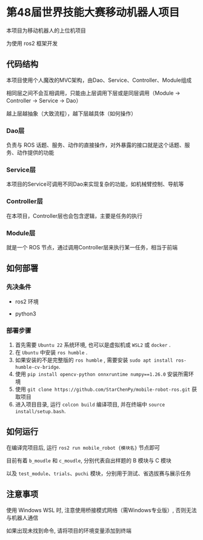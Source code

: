 # 第48届世界技能大赛移动机器人项目

本项目为移动机器人的上位机项目

为使用 ros2 框架开发



## 代码结构

本项目使用个人魔改的MVC架构，由Dao、Service、Controller、Module组成

相同层之间不会互相调用，只能由上层调用下层或是同层调用（Module -> Controller -> Service -> Dao）

越上层越抽象（大致流程），越下层越具体（如何操作）

### Dao层

负责与 ROS 话题、服务、动作的直接操作，对外暴露的接口就是这个话题、服务、动作提供的功能

### Service层

本项目的Service可调用不同Dao来实现复杂的功能，如机械臂控制、导航等

### Controller层

在本项目，Controller层也会包含逻辑，主要是任务的执行

### Module层

就是一个 ROS 节点，通过调用Controller层来执行某一任务，相当于前端



## 如何部署

### 先决条件

- ros2 环境

- python3

### 部署步骤

1. 首先需要 `Ubuntu 22` 系统环境, 也可以是虚拟机或 `WSL2` 或 `docker` .
2. 在 `Ubuntu` 中安装 `ros humble` .
3. 如果安装的不是完整版的 `ros humble` , 需要安装 `sudo apt install ros-humble-cv-bridge`.
4. 使用 `pip install opencv-python onnxruntime numpy==1.26.0` 安装所需环境
5. 使用 `git clone https://github.com/StarChenPy/mobile-robot-ros.git` 获取项目
6. 进入项目目录, 运行 `colcon build` 编译项目, 并在终端中 `source install/setup.bash`.



## 如何运行

在编译完项目后, 运行 `ros2 run mobile_robot {模块名}` 节点即可

目前有着 `b_moudle` 和 `c_moudle`, 分别代表自出样题的 B 模块与 C 模块

以及 `test_module`、`trials`、`puchi` 模块，分别用于测试、省选拔赛与展示任务



## 注意事项

使用 Windows WSL 时, 注意使用桥接模式网络（需Windows专业版）, 否则无法与机器人通信

如果出现未找到命令, 请将项目的环境变量添加到终端
